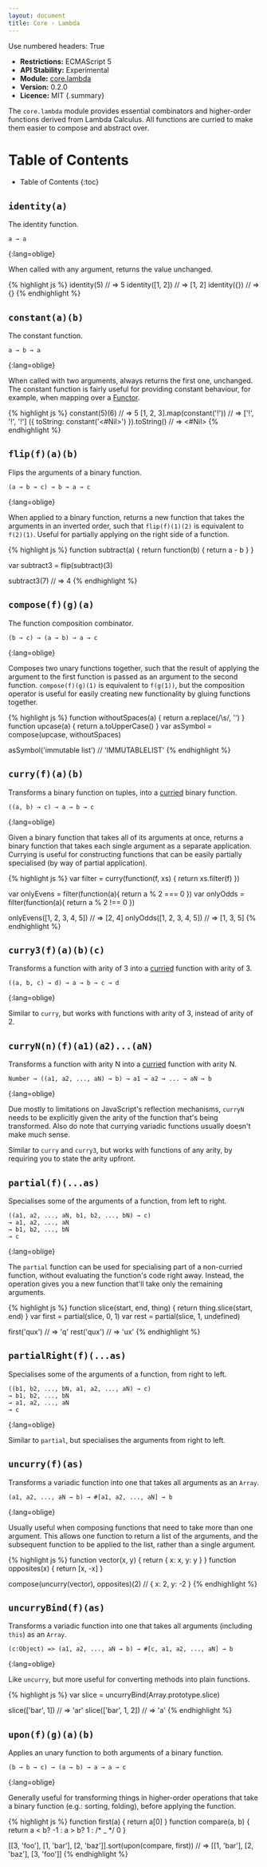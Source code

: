 ```yaml
---
layout: document
title: Core › Lambda
---
```


Use numbered headers: True

 -  **Restrictions:** ECMAScript 5
 -  **API Stability:** Experimental
 -  **Module:** [core.lambda](https://npmjs.org/package/core.lambda)
 -  **Version:** 0.2.0
 -  **Licence:** MIT
{.summary}

The `core.lambda` module provides essential combinators and higher-order
functions derived from Lambda Calculus. All functions are curried to make them
easier to compose and abstract over.


# Table of Contents

 *  Table of Contents
{:toc}


## `identity(a)`

The identity function.

    a → a
{:lang=oblige}

When called with any argument, returns the value unchanged.


{% highlight js %}
identity(5)         // => 5
identity([1, 2])    // => [1, 2]
identity({})        // => {}
{% endhighlight %}


## `constant(a)(b)`

The constant function.

    a → b → a
{:lang=oblige}

When called with two arguments, always returns the first one, unchanged. The
constant function is fairly useful for providing constant behaviour, for
example, when mapping over a [Functor][].

{% highlight js %}
constant(5)(6)                                  // => 5
[1, 2, 3].map(constant('!'))                    // => ['!', '!', '!']
({ toString: constant('<#Nil>') }).toString()   // => <#Nil>
{% endhighlight %}


## `flip(f)(a)(b)`

Flips the arguments of a binary function.

    (a → b → c) → b → a → c
{:lang=oblige}

When applied to a binary function, returns a new function that takes the
arguments in an inverted order, such that `flip(f)(1)(2)` is equivalent to
`f(2)(1)`. Useful for partially applying on the right side of a function.

{% highlight js %}
function subtract(a) {
  return function(b) {
    return a - b
  }
}

var subtract3 = flip(subtract)(3)

subtract3(7)        // => 4
{% endhighlight %}


## `compose(f)(g)(a)`

The function composition combinator.

    (b → c) → (a → b) → a → c
{:lang=oblige}

Composes two unary functions together, such that the result of applying the
argument to the first function is passed as an argument to the second
function. `compose(f)(g)(1)` is equivalent to `f(g(1))`, but the composition
operator is useful for easily creating new functionality by gluing functions
together.

{% highlight js %}
function withoutSpaces(a) {
  return a.replace(/\s/, '')
}
function upcase(a) {
  return a.toUpperCase()
}
var asSymbol = compose(upcase, withoutSpaces)

asSymbol('immutable list')      // 'IMMUTABLELIST'
{% endhighlight %}


## `curry(f)(a)(b)`

Transforms a binary function on tuples, into a [curried][] binary function.

    ((a, b) → c) → a → b → c
{:lang=oblige}

Given a binary function that takes all of its arguments at once, returns a
binary function that takes each single argument as a separate
application. Currying is useful for constructing functions that can be easily
partially specialised (by way of partial application).

{% highlight js %}
var filter = curry(function(f, xs) {
  return xs.filter(f)
})

var onlyEvens = filter(function(a){ return a % 2 === 0 })
var onlyOdds  = filter(function(a){ return a % 2 !== 0 })

onlyEvens([1, 2, 3, 4, 5])      // => [2, 4]
onlyOdds([1, 2, 3, 4, 5])       // => [1, 3, 5]
{% endhighlight %}


## `curry3(f)(a)(b)(c)`

Transforms a function with arity of 3 into a [curried][] function with arity
of 3.

    ((a, b, c) → d) → a → b → c → d
{:lang=oblige}

Similar to `curry`, but works with functions with arity of 3, instead of arity
of 2.


## `curryN(n)(f)(a1)(a2)...(aN)`

Transforms a function with arity N into a [curried][] function with arity N.

    Number → ((a1, a2, ..., aN) → b) → a1 → a2 → ... → aN → b
{:lang=oblige}

Due mostly to limitations on JavaScript's reflection mechanisms, `curryN` needs
to be explicitly given the arity of the function that's being transformed. Also
do note that currying variadic functions usually doesn't make much sense.

Similar to `curry` and `curry3`, but works with functions of any arity, by
requiring you to state the arity upfront.


## `partial(f)(...as)`

Specialises some of the arguments of a function, from left to right.

    ((a1, a2, ..., aN, b1, b2, ..., bN) → c)
    → a1, a2, ..., aN
    → b1, b2, ..., bN
    → c
{:lang=oblige}

The `partial` function can be used for specialising part of a non-curried
function, without evaluating the function's code right away. Instead, the
operation gives you a new function that'll take only the remaining arguments.

{% highlight js %}
function slice(start, end, thing) {
  return thing.slice(start, end)
}
var first = partial(slice, 0, 1)
var rest  = partial(slice, 1, undefined)

first('qux')    // => 'q'
rest('qux')     // => 'ux'
{% endhighlight %}


## `partialRight(f)(...as)`

Specialises some of the arguments of a function, from right to left.

    ((b1, b2, ..., bN, a1, a2, ..., aN) → c)
    → b1, b2, ..., bN
    → a1, a2, ..., aN
    → c
{:lang=oblige}

Similar to `partial`, but specialises the arguments from right to left.


## `uncurry(f)(as)`

Transforms a variadic function into one that takes all arguments as an `Array`.

    (a1, a2, ..., aN → b) → #[a1, a2, ..., aN] → b
{:lang=oblige}

Usually useful when composing functions that need to take more than one
argument. This allows one function to return a list of the arguments, and the
subsequent function to be applied to the list, rather than a single argument.

{% highlight js %}
function vector(x, y) {
  return { x: x, y: y }
}
function opposites(x) {
  return [x, -x]
}

compose(uncurry(vector), opposites)(2)  // { x: 2, y: -2 }
{% endhighlight %}


## `uncurryBind(f)(as)`

Transforms a variadic function into one that takes all arguments (including
`this`) as an `Array`.

    (c:Object) => (a1, a2, ..., aN → b) → #[c, a1, a2, ..., aN] → b
{:lang=oblige}

Like `uncurry`, but more useful for converting methods into plain functions.

{% highlight js %}
var slice = uncurryBind(Array.prototype.slice)

slice(['bar', 1])       // => 'ar'
slice(['bar', 1, 2])    // => 'a'
{% endhighlight %}


## `upon(f)(g)(a)(b)`

Applies an unary function to both arguments of a binary function.

    (b → b → c) → (a → b) → a → a → c
{:lang=oblige}

Generally useful for transforming things in higher-order operations that take a
binary function (e.g.: sorting, folding), before applying the function.

{% highlight js %}
function first(a) {
  return a[0]
}
function compare(a, b) {
  return a < b?  -1
  :      a > b?   1
  :      /* _ */  0
}

[[3, 'foo'], [1, 'bar'], [2, 'baz']].sort(upon(compare, first))
// => [[1, 'bar'], [2, 'baz'], [3, 'foo']]
{% endhighlight %}


<!-- Links -->
[Functor]: https://github.com/fantasyland/fantasy-land#functor
[curried]: http://en.wikipedia.org/wiki/Currying
